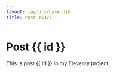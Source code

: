```yaml
---
layout: layouts/base.njk
title: Post 15327
---
```


# Post {{ id }}

This is post {{ id }} in my Eleventy project.
